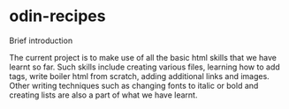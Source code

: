 # odin-recipes

Brief introduction

The current project is to make use of all the basic html skills that
we have learnt so far. Such skills include creating various files, 
learning how to add tags, write boiler html from scratch, adding additional
links and images. Other writing techniques such as changing fonts to italic
or bold and creating lists are also a part of what we have learnt.

